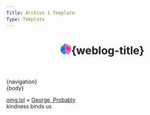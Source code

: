```yaml
---
Title: Archive 1 Template
Type: Template
---
```


<!DOCTYPE html>
<html lang="en">
<head>
<title>{post-title}{separator}{weblog-title}</title>
<meta charset="utf-8">
<link rel="icon" type="image/x-icon" href="https://raw.githubusercontent.com/george-probably/prami.partners/main/Images/PramiPartners.svg">
<meta name="viewport" content="width=device-width, initial-scale=1">
<meta name="theme-color" content="#C8A2C8">
<meta name="apple-mobile-web-app-status-bar-style" content="#C8A2C8">
<link rel="stylesheet" type="text/css" href="/archive/1/style.css">
<link rel="me" href="https://social.lol/@pramipartners">
<style>
@import url('https://static.omg.lol/type/font-honey.css');
@import url('https://static.omg.lol/type/fontawesome-free/css/all.css');
@import url('https://fonts.bunny.net/css?family=open-sans:500,800&display=swap');
:root {
    --foreground: #eee;
    --background: #C8A2C8;
    --link: #eee;
    --unimportant: #ebebeb;
    --articleBG: #BB8BBB;
    --articleBorder: #9A5B9A;
}

@media (prefers-color-scheme: dark){
    :root {
    --foreground: #eee;
    --background: #9A5B9A;
    --link: #eee;
    --unimportant: #ebebeb;
    --articleBG: #BB8BBB;
    --articleBorder: #C8A2C8;
    }
}
</style>
</head>

<body>

<header><h1 class="weblog-title"><a style="text-decoration:none; border-bottom:0px" href="{base-path}"> <img src="https://raw.githubusercontent.com/george-probably/probably.blog/main/Images/PramiPartners.svg" style="height:1em;width:1em;" alt="Prami Partners Logo">{weblog-title}</a></h1></header>

<main>

<div class="flex-column">

<div class="nav-box"> {navigation} </div>

<div class="box">
{body}
</div>
</div>

</main>
<footer>
<p><a href="https://omg.lol">omg.lol</a> × <a href="https://george.chachanidze.com/">George, Probably</a><br> kindness binds us</p>
</footer>
</body>
</html>